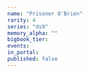 ```yaml
---
name: "Prisoner O'Brien"
rarity: 4
series: "ds9"
memory_alpha: ""
bigbook_tier:
events:
in_portal:
published: false
---
```

